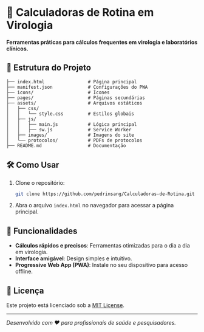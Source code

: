 # 🧮 Calculadoras de Rotina em Virologia

**Ferramentas práticas para cálculos frequentes em virologia e laboratórios clínicos.**

## 📂 Estrutura do Projeto

```plaintext
├── index.html                # Página principal
├── manifest.json             # Configurações do PWA
├── icons/                    # Ícones 
├── pages/                    # Páginas secundárias
├── assets/                   # Arquivos estáticos
│   ├── css/
│   │   └── style.css         # Estilos globais
│   ├── js/
│   │   ├── main.js           # Lógica principal
│   │   ├── sw.js             # Service Worker
│   ├── images/               # Imagens do site
│   └── protocolos/           # PDFs de protocolos
├── README.md                 # Documentação
```

## 🛠️ Como Usar

1. Clone o repositório:
    ```bash
    git clone https://github.com/pedrinsang/Calculadoras-de-Rotina.git
    ```
2. Abra o arquivo `index.html` no navegador para acessar a página principal.

## 🌟 Funcionalidades

- **Cálculos rápidos e precisos**: Ferramentas otimizadas para o dia a dia em virologia.
- **Interface amigável**: Design simples e intuitivo.
- **Progressive Web App (PWA)**: Instale no seu dispositivo para acesso offline.

## 📄 Licença

Este projeto está licenciado sob a [MIT License](LICENSE).

---
*Desenvolvido com ❤️ para profissionais de saúde e pesquisadores.*